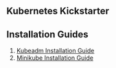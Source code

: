 ## Kubernetes Kickstarter

## Installation Guides

1. [Kubeadm Installation Guide](./Kubeadm_installation.md)
2. [Minikube Installation Guide](./minikube_installation.md)

